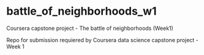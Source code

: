 # battle_of_neighborhoods_w1
Coursera capstone project - The battle of neighborhoods (Week1)

Repo for submission requiered by Coursera data science capstone project - Week 1
